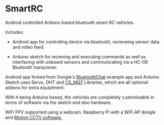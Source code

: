 # SmartRC
Android controlled Arduino based bluetooth smart RC vehicles.

Includes:

- Android app for controlling device via bluetooth, recieveing sensor data and video feed.

- Arduino sketch for recieving and executing commands as well as interfacing with onboard sensors and communicating via a HC-06 Bluetooth transciever.

Android app forked from Google's [BluetoothChat](https://github.com/googlesamples/android-BluetoothChat) example app and Arduino Sketch uses 
Servo, DHT and [CS_MQ7](https://github.com/jmsaavedra/Citizen-Sensor/blob/master/sensors/MQ7%20Breakout/CS_MQ7/CS_MQ7.h) Libraries, which are all optional addons for extra equiptment.

With it being Arduino based, the vehicles are completely customisable in terms of software via the sketch and also hardware.

WiFi FPV supported using a webcam, Raspberry Pi with a WiFi AP dongle and [Motion CCTV software.](https://packages.debian.org/jessie/video/motion)
